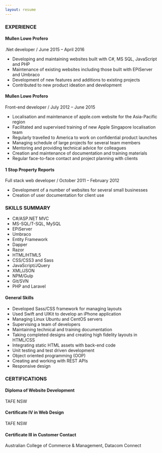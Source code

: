 ```yaml
---
layout: resume
---
```


### EXPERIENCE

#### Mullen Lowe Profero
.Net developer / June 2015 – April 2016

* Developing and maintaining websites built with C#, MS SQL, JavaScript and PHP
* Maintenance of existing websites including those built with EPiServer and Umbraco
* Development of new features and additions to existing projects
* Contributed to new product ideation and development

#### Mullen Lowe Profero
Front-end developer / July 2012 – June 2015

* Localisation and maintenance of apple.com website for the Asia-Pacific region
* Facilitated and supervised training of new Apple Singapore localisation team
* Regularly travelled to America to work on confidential product launches
* Managing schedule of large projects for several team members
* Mentoring and providing technical advice for colleagues 
* Creation and maintenance of documentation and training materials
* Regular face-to-face contact and project planning with clients

#### 1 Stop Property Reports
Full stack web developer / October 2011 – February 2012

* Development of a number of websites for several small businesses
* Creation of user documentation for client use

### SKILLS SUMMARY

* C#/ASP.NET MVC
* MS-SQL/T-SQL, MySQL
* EPiServer
* Umbraco
* Entity Framework
* Dapper
* Razor
* HTML/HTML5
* CSS/CSS3 and Sass
* JavaScript/JQuery
* XML/JSON
* NPM/Gulp
* Git/SVN 
* PHP  and Laravel

#### General Skills
* Developed Sass/CSS framework for managing layouts
* Used Swift and UIKit to develop an iPhone application
* Managing Linux Ubuntu and CentOS servers
* Supervising a team of developers
* Maintaining technical and training documentation
* Taking completed designs and creating high fidelity layouts in HTML/CSS 
* Integrating static HTML assets with back-end code
* Unit testing and test driven development
* Object oriented programming (OOP)
* Creating and working with REST APIs 
* Responsive design

### CERTIFICATIONS

#### Diploma of Website Development
TAFE NSW

#### Certificate IV in Web Design
TAFE NSW

#### Certificate III in Customer Contact
Australian College of Commerce & Management, Datacom Connect

